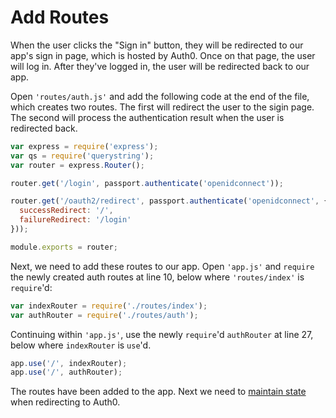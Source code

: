 # Add Routes

When the user clicks the "Sign in" button, they will be redirected to our app's
sign in page, which is hosted by Auth0.  Once on that page, the user will log
in.  After they've logged in, the user will be redirected back to our app.

Open `'routes/auth.js'` and add the following code at the end of the file, which
creates two routes.  The first will redirect the user to the sigin page.  The
second will process the authentication result when the user is redirected back.

```js
var express = require('express');
var qs = require('querystring');
var router = express.Router();

router.get('/login', passport.authenticate('openidconnect'));

router.get('/oauth2/redirect', passport.authenticate('openidconnect', {
  successRedirect: '/',
  failureRedirect: '/login'
}));

module.exports = router;
```

Next, we need to add these routes to our app.  Open `'app.js'` and `require` the
newly created auth routes at line 10, below where `'routes/index'` is
`require`'d:

```js
var indexRouter = require('./routes/index');
var authRouter = require('./routes/auth');
```

Continuing within `'app.js'`, use the newly `require`'d `authRouter` at line 27,
below where `indexRouter` is `use`'d.

```js
app.use('/', indexRouter);
app.use('/', authRouter);
```

The routes have been added to the app.  Next we need to [maintain state](../state/)
when redirecting to Auth0.
